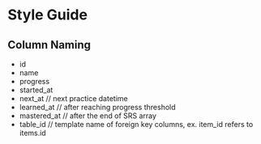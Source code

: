# Style Guide

## Column Naming

- id
- name
- progress
- started_at
- next_at // next practice datetime
- learned_at // after reaching progress threshold
- mastered_at // after the end of SRS array
- table_id // template name of foreign key columns, ex. item_id refers to items.id
